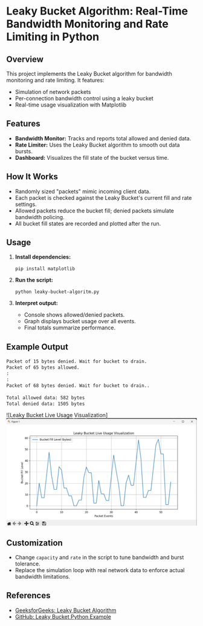 # Leaky Bucket Algorithm: Real-Time Bandwidth Monitoring and Rate Limiting in Python

## Overview

This project implements the Leaky Bucket algorithm for bandwidth monitoring and rate limiting. It features:

- Simulation of network packets
- Per-connection bandwidth control using a leaky bucket
- Real-time usage visualization with Matplotlib

## Features

- **Bandwidth Monitor:** Tracks and reports total allowed and denied data.
- **Rate Limiter:** Uses the Leaky Bucket algorithm to smooth out data bursts.
- **Dashboard:** Visualizes the fill state of the bucket versus time.

## How It Works

- Randomly sized "packets" mimic incoming client data.
- Each packet is checked against the Leaky Bucket's current fill and rate settings.
- Allowed packets reduce the bucket fill; denied packets simulate bandwidth policing.
- All bucket fill states are recorded and plotted after the run.

## Usage

1. **Install dependencies:**

   ```
   pip install matplotlib
   ```

2. **Run the script:**

   ```
   python leaky-bucket-algoritm.py
   ```

3. **Interpret output:**
   - Console shows allowed/denied packets.
   - Graph displays bucket usage over all events.
   - Final totals summarize performance.

## Example Output

    Packet of 15 bytes denied. Wait for bucket to drain.
    Packet of 65 bytes allowed.
    :
    :
    Packet of 68 bytes denied. Wait for bucket to drain..

    Total allowed data: 582 bytes
    Total denied data: 1505 bytes

![Leaky Bucket Live Usage Visualization]![alt text](image.png)

## Customization

- Change `capacity` and `rate` in the script to tune bandwidth and burst tolerance.
- Replace the simulation loop with real network data to enforce actual bandwidth limitations.

## References

- [GeeksforGeeks: Leaky Bucket Algorithm](https://www.geeksforgeeks.org/computer-networks/leaky-bucket-algorithm/)
- [GitHub: Leaky Bucket Python Example](https://github.com/sserkanml/leaky-bucket-algorithm)
